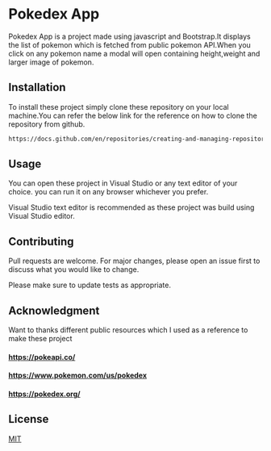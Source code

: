 # Pokedex App

Pokedex App is a project made using javascript and Bootstrap.It displays the list of pokemon which is fetched from public pokemon API.When you click on any pokemon name a modal will open containing height,weight and larger image of pokemon.

## Installation

To install these project simply clone these repository on your local machine.You can refer the below link for the reference on how to clone the repository from github.

```bash
https://docs.github.com/en/repositories/creating-and-managing-repositories/cloning-a-repository
```

## Usage
You can open these project in Visual Studio or any text editor of your choice. you can run it on any browser whichever you prefer.

Visual Studio text editor is recommended as these project was build using Visual Studio editor.

## Contributing

Pull requests are welcome. For major changes, please open an issue first
to discuss what you would like to change.

Please make sure to update tests as appropriate.

## Acknowledgment
Want to thanks different public resources which I used as a reference to make these project
#### https://pokeapi.co/
#### https://www.pokemon.com/us/pokedex
#### https://pokedex.org/

## License
[MIT](https://choosealicense.com/licenses/mit/)

